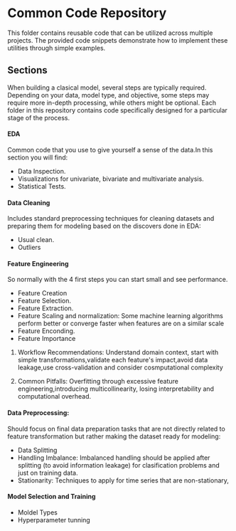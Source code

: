 # Common Code Repository
This folder contains reusable code that can be utilized across multiple projects. The provided code snippets demonstrate how to implement these utilities through simple examples.

## Sections
When building a clasical model, several steps are typically required. Depending on your data, model type, and objective, some steps may require more in-depth processing, while others might be optional. Each folder in this repository contains code specifically designed for a particular stage of the process.

#### EDA
Common code that you use to give yourself a sense of the data.In this section you will find:
- Data Inspection.
- Visualizations for univariate, bivariate and multivariate analysis.
- Statistical Tests.


#### Data Cleaning
Includes standard preprocessing techniques for cleaning datasets and preparing them for modeling based on the discovers done in EDA:
- Usual clean.
- Outliers


#### Feature Engineering
So normally with the 4 first steps you can start small and see performance.
- Feature Creation
- Feature Selection.
- Feature Extraction.
- Feature Scaling and normalization: Some machine learning algorithms perform better or converge faster when features are on a similar scale 
- Feature Enconding.
- Feature Importance 

1. Workflow Recommendations: Understand domain context, start with simple transformations,validate each feature's impact,avoid data leakage,use cross-validation and consider cosmputational complexity

2. Common Pitfalls: Overfitting through excessive feature engineering,introducing multicollinearity, losing interpretability and computational overhead. 

#### Data Preprocessing: 
Should focus on final data preparation tasks that are not directly related to feature transformation but rather making the dataset ready for modeling:
- Data Splitting
- Handling Imbalance: Imbalanced handling should be applied after splitting (to avoid information leakage) for clasification problems and just on training data.
- Stationarity: Techniques to apply for time series that are non-stationary,

#### Model Selection and Training
- Moldel Types
- Hyperparameter tunning









